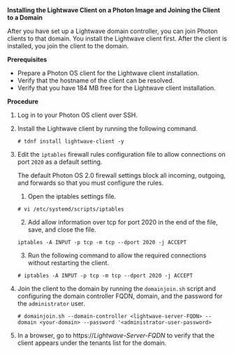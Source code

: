**Installing the Lightwave Client on a Photon Image and Joining the Client to a Domain**

After you have set up a Lightwave domain controller, you can join Photon clients to that domain. You install the Lightwave client first. After the client is installed, you join the client to the domain.

**Prerequisites**

- Prepare a Photon OS client for the Lightwave client installation.
- Verify that the hostname of the client can be resolved.
- Verify that you have 184 MB free for the Lightwave client installation.

**Procedure**

1. Log in to your Photon OS client over SSH.
2. Install the Lightwave client by running the following command. 
	
	`# tdnf install lightwave-client -y`

3. Edit the `iptables` firewall rules configuration file to allow connections on port `2020` as a default setting.
	
	The default Photon OS 2.0 firewall settings block all incoming, outgoing, and forwards so that you must configure the rules.

	1. Open the  iptables settings file.
	
	`# vi /etc/systemd/scripts/iptables`

	2. Add allow information over tcp for port 2020 in the end of the file, save, and close the file.

	`iptables -A INPUT -p tcp -m tcp --dport 2020 -j ACCEPT`

	3. Run the following command to allow the required connections without restarting the client.

	`# iptables -A INPUT -p tcp -m tcp --dport 2020 -j ACCEPT`

4. Join the client to the domain by running the `domainjoin.sh` script and configuring the domain controller FQDN, domain, and the password for the `administrator` user.

	`# domainjoin.sh --domain-controller <lightwave-server-FQDN> --domain <your-domain> --password '<administrator-user-password>`

5. In a browser, go to https://*Lightwave-Server-FQDN* to verify that the client appears under the tenants list for the domain.